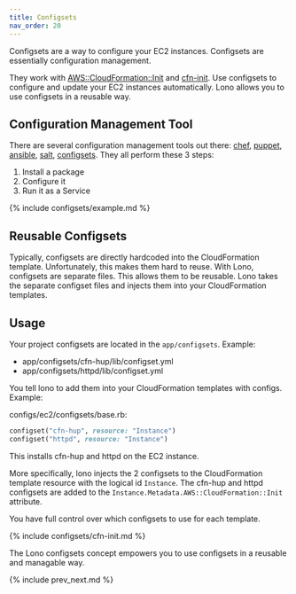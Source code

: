 ```yaml
---
title: Configsets
nav_order: 20
---
```


Configsets are a way to configure your EC2 instances. Configsets are essentially configuration management.

They work with [AWS::CloudFormation::Init](https://docs.aws.amazon.com/AWSCloudFormation/latest/UserGuide/aws-resource-init.html) and [cfn-init](https://docs.aws.amazon.com/AWSCloudFormation/latest/UserGuide/cfn-init.html). Use configsets to configure and update your EC2 instances automatically. Lono allows you to use configsets in a reusable way.

## Configuration Management Tool

There are several configuration management tools out there: [chef](https://www.chef.io/configuration-management/), [puppet](https://puppet.com/), [ansible](https://www.ansible.com/), [salt](https://docs.saltstack.com/en/latest/), [configsets](https://docs.aws.amazon.com/AWSCloudFormation/latest/UserGuide/aws-resource-init.html).  They all perform these 3 steps:

1. Install a package
2. Configure it
3. Run it as a Service

{% include configsets/example.md %}

## Reusable Configsets

Typically, configsets are directly hardcoded into the CloudFormation template. Unfortunately, this makes them hard to reuse. With Lono, configsets are separate files. This allows them to be reusable. Lono takes the separate configset files and injects them into your CloudFormation templates.

## Usage

Your project configsets are located in the `app/configsets`. Example:

* app/configsets/cfn-hup/lib/configset.yml
* app/configsets/httpd/lib/configset.yml

You tell lono to add them into your CloudFormation templates with configs. Example:

configs/ec2/configsets/base.rb:

```ruby
configset("cfn-hup", resource: "Instance")
configset("httpd", resource: "Instance")
```

This installs cfn-hup and httpd on the EC2 instance.

More specifically, lono injects the 2 configsets to the CloudFormation template resource with the logical id `Instance`.  The cfn-hup and httpd configsets are added to the `Instance.Metadata.AWS::CloudFormation::Init` attribute.

You have full control over which configsets to use for each template.

{% include configsets/cfn-init.md %}

The Lono configsets concept empowers you to use configsets in a reusable and managable way.

{% include prev_next.md %}
